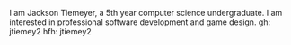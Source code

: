I am Jackson Tiemeyer, a 5th year computer science undergraduate. I am interested in professional software development and game design.
gh: jtiemey2
hfh: jtiemey2